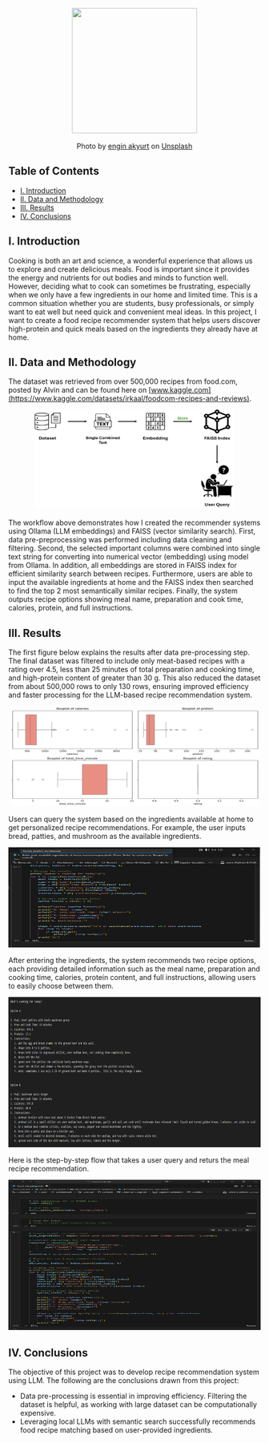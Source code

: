 <p align="center">
  <img width="250" height="250" src="https://github.com/a-pradono/food_recipe/blob/main/images/header.jpg">
</p>
<p align="center">
Photo by <a href="https://unsplash.com/@enginakyurt?utm_source=unsplash&utm_medium=referral&utm_content=creditCopyText">engin akyurt</a> on <a href="https://unsplash.com/photos/a-person-burning-a-fire-vUlsoVpTbZs?utm_source=unsplash&utm_medium=referral&utm_content=creditCopyText">Unsplash</a>
</p>


## Table of Contents

- [I. Introduction](#i-introduction)
- [II. Data and Methodology](#ii-data-and-methodology)
- [III. Results](#iii-results)
- [IV. Conclusions](#iv-conclusions)

## I. Introduction
Cooking is both an art and science, a wonderful experience that allows us to explore and create delicious meals. Food is important since it provides the energy and nutrients for out bodies and minds to function well. However, deciding what to cook can sometimes be frustrating, especially when we only have a few ingredients in our home and limited time. This is a common situation whether you are students, busy professionals, or simply want to eat well but need quick and convenient meal ideas. In this project, I want to create a food recipe recommender system that helps users discover high-protein and quick meals based on the ingredients they already have at home.
## II. Data and Methodology
The dataset was retrieved from over 500,000 recipes from food.com, posted by Alvin and can be found here on [www.kaggle.com](https://www.kaggle.com/datasets/irkaal/foodcom-recipes-and-reviews).
<p align="center">
  <img width="400" height="200" src="https://github.com/a-pradono/food_recipe/blob/main/images/workflow.png">
</p>

The workflow above demonstrates how I created the recommender systems using Ollama (LLM embeddings) and FAISS (vector similarity search). First, data pre-preprocessing was performed including data cleaning and filtering. Second, the selected important columns were combined into single text string for converting into numerical vector (embedding) using model from Ollama. In addition, all embeddings are stored in FAISS index for efficient similarity search between recipes. Furthermore, users are able to input the available ingredients at home and the FAISS index then searched to find the top 2 most semantically similar recipes. Finally, the system outputs recipe options showing meal name, preparation and cook time, calories, protein, and full instructions.

## III. Results
The first figure below explains the results after data pre-processing step. The final dataset was filtered to include only meat-based recipes with a rating over 4.5, less than 25 minutes of total preparation and cooking time, and high-protein content of greater than 30 g. This also reduced the dataset from about 500,000 rows to only 130 rows, ensuring improved efficiency and faster processing for the LLM-based recipe recommendation system.

<p align="center">
  <img width="500" height="200" src="https://github.com/a-pradono/food_recipe/blob/main/images/plot01.png">
</p>

Users can query the system based on the ingredients available at home to get personalized recipe recommendations. For example, the user inputs bread, patties, and mushroom as the available ingredients.

<p align="center">
  <img width="700" height="200" src="https://github.com/a-pradono/food_recipe/blob/main/images/plot02.PNG">
</p>

After entering the ingredients, the system recommends two recipe options, each providing detailed information such as the meal name, preparation and cooking time, calories, protein content, and full instructions, allowing users to easily choose between them.

<p align="center">
  <img width="700" height="300" src="https://github.com/a-pradono/food_recipe/blob/main/images/plot03.PNG">
</p>

Here is the step-by-step flow that takes a user query and returs the meal recipe recommendation.

<p align="center">
  <img width="700" height="300" src="https://github.com/a-pradono/food_recipe/blob/main/images/plot04.gif">
</p>

## IV. Conclusions
The objective of this project was to develop recipe recommendation system using LLM. The following are the conclusions drawn from this project:
  * Data pre-processing is essential in improving efficiency. Filtering the dataset is helpful, as working with large dataset can be computationally expensive.
  * Leveraging local LLMs with semantic search successfully recommends food recipe matching based on user-provided ingredients.

